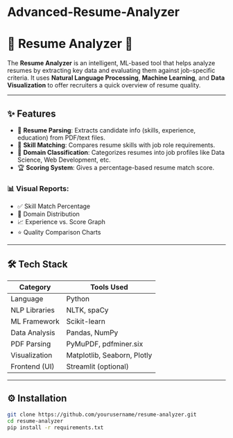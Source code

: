 # Advanced-Resume-Analyzer
# 📄 Resume Analyzer 🚀

The **Resume Analyzer** is an intelligent, ML-based tool that helps analyze resumes by extracting key data and evaluating them against job-specific criteria. It uses **Natural Language Processing**, **Machine Learning**, and **Data Visualization** to offer recruiters a quick overview of resume quality.

---

## ✨ Features

- 🧠 **Resume Parsing**: Extracts candidate info (skills, experience, education) from PDF/text files.
- 🎯 **Skill Matching**: Compares resume skills with job role requirements.
- 🧩 **Domain Classification**: Categorizes resumes into job profiles like Data Science, Web Development, etc.
- 🏆 **Scoring System**: Gives a percentage-based resume match score.

### 📊 Visual Reports:
- ✅ Skill Match Percentage  
- 📌 Domain Distribution  
- 📈 Experience vs. Score Graph  
- ⭐ Quality Comparison Charts  

---

## 🛠️ Tech Stack

| Category          | Tools Used                            |
|------------------|----------------------------------------|
| Language          | Python                                 |
| NLP Libraries     | NLTK, spaCy                            |
| ML Framework      | Scikit-learn                           |
| Data Analysis     | Pandas, NumPy                          |
| PDF Parsing       | PyMuPDF, pdfminer.six                  |
| Visualization     | Matplotlib, Seaborn, Plotly            |
| Frontend (UI)     | Streamlit (optional)                   |

---

## ⚙️ Installation

```bash
git clone https://github.com/yourusername/resume-analyzer.git
cd resume-analyzer
pip install -r requirements.txt
